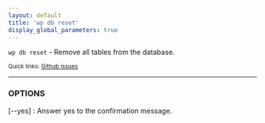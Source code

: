```yaml
---
layout: default
title: 'wp db reset'
display_global_parameters: true
---
```


`wp db reset` - Remove all tables from the database.

<small>Quick links: <a href="https://github.com/wp-cli/wp-cli/issues?q=is%3Aopen+label%3Acommand%3Adb-reset+sort%3Aupdated-desc">Github issues</a></small>

<hr />

### OPTIONS

[\--yes]
: Answer yes to the confirmation message.



